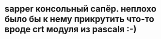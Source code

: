 # sapper консольный сапёр. неплохо было бы к нему прикрутить что-то вроде crt модуля из pascalя :-)
